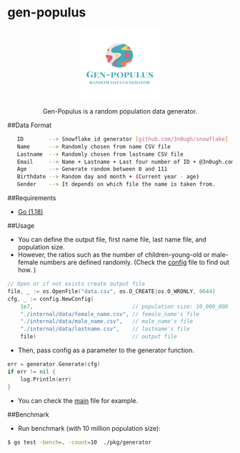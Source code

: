 # gen-populus
<div align="center">
  <img src="./images/GSlogo.jpg" alt="drawing" width="180" height="160"/>
</div>

<p align="center"> Gen-Populus is a random population data generator.</p>


##Data Format
```Bash
   ID        --> Snowflake id generator [github.com/3n0ugh/snowflake]
   Name      --> Randomly chosen from name CSV file 
   Lastname  --> Randomly chosen from lastname CSV file
   Email     --> Name + Lastname + Last four number of ID + @3n0ugh.com
   Age       --> Generate random between 0 and 111
   Birthdate --> Random day and month + (Current year - age)
   Gender    --> It depends on which file the name is taken from.
```

##Requirements
- [Go (1.18)](https://go.dev/dl/)

##Usage

- You can define the output file, first name file, last name file, and population size. 
- However, the ratios such as the number of children-young-old or male-female numbers are defined randomly. 
(Check the [config](./internal/config/config.go) file to find out how. )
```go
// Open or if not exists create output file
file, _ := os.OpenFile("data.csv", os.O_CREATE|os.O_WRONLY, 0644)
cfg, _ := config.NewConfig(
	1e7,                               // population size: 10_000_000
	"./internal/data/female_name.csv", // female_name's file
	"./internal/data/male_name.csv",   // male_name's file
	"./internal/data/lastname.csv",    // lastname's file
	file)                              // output file
```
- Then, pass config as a parameter to the generator function.
```go
err = generator.Generate(cfg)
if err != nil {
	log.Println(err)
}
```
- You can check the [main](main.go) file for example.

##Benchmark
- Run benchmark (with 10 million population size):
```Bash
$ go test -bench=. -count=10  ./pkg/generator   
```